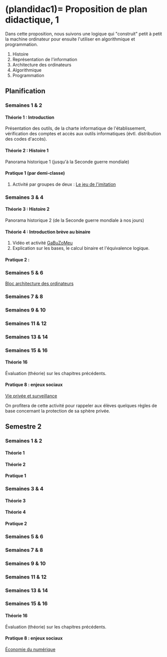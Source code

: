 
(plandidac1)=
Proposition de plan didactique, 1
===========================


Dans cette proposition, nous suivons une logique qui "construit" petit à petit la machine ordinateur pour ensuite l'utiliser en algorithmique et programmation.

1. Histoire
2. Représentation de l'information
3. Architecture des ordinateurs
4. Algorithmique
5. Programmation

## Planification
### Semaines 1 & 2
#### Théorie 1 : Introduction
Présentation des outils, de la charte informatique de l'établissement, vérification des comptes et accès aux outils informatiques (évtl. distribution des codes d'accès).
#### Théorie 2 : Histoire 1
Panorama historique 1 (jusqu'à la Seconde guerre mondiale)
#### Pratique 1 (par demi-classe)
1. Activité par groupes de deux : [Le jeu de l'imitation](../hist/jeuimitation.md)

### Semaines 3 & 4
#### Théorie 3 : Histoire 2
Panorama historique 2 (de la Seconde guerre mondiale à nos jours)
#### Théorie 4 : Introduction brève au binaire
1. Vidéo et activité [GaBuZoMeu](../archi/activ/gabuzomeu.md)
2. Explication sur les bases, le calcul binaire et l'équivalence logique.
#### Pratique 2 : 

### Semaines 5 & 6

[Bloc architecture des ordinateurs](../archi/PlanDidac/plandidacarchi1.md)


### Semaines 7 & 8

### Semaines 9 & 10

### Semaines 11 & 12

### Semaines 13 & 14

### Semaines 15 & 16
#### Théorie 16
Évaluation (théorie) sur les chapitres précédents.

#### Pratique 8 : enjeux sociaux
[Vie privée et surveillance](../enjx/grandes-thematiques/surveillance.md)

On profitera de cette activité pour rappeler aux élèves quelques règles de base concernant la protection de sa sphère privée.

## Semestre 2
### Semaines 1 & 2
#### Théorie 1 

#### Théorie 2 

#### Pratique 1 

### Semaines 3 & 4
#### Théorie 3 

#### Théorie 4 

#### Pratique 2 

### Semaines 5 & 6

### Semaines 7 & 8

### Semaines 9 & 10

### Semaines 11 & 12

### Semaines 13 & 14

### Semaines 15 & 16
#### Théorie 16
Évaluation (théorie) sur les chapitres précédents.

#### Pratique 8 : enjeux sociaux
[Économie du numérique](../enjx/grandes-thematiques/economie-numerique.md)








